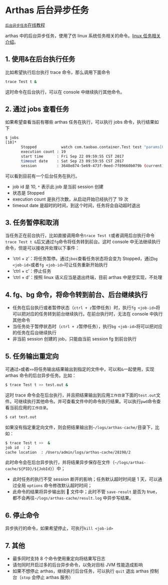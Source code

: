 # Arthas 后台异步任务

[`后台异步任务`在线教程](https://arthas.aliyun.com/doc/arthas-tutorials?language=cn&id=case-async-jobs)

arthas 中的后台异步任务，使用了仿 linux 系统任务相关的命令。[linux 任务相关介绍](https://ehlxr.me/2017/01/18/Linux-%E4%B8%AD-fg%E3%80%81bg%E3%80%81jobs%E3%80%81-%E6%8C%87%E4%BB%A4/)。

## 1. 使用&在后台执行任务

比如希望执行后台执行 trace 命令，那么调用下面命令

```bash
trace Test t &
```

这时命令在后台执行，可以在 console 中继续执行其他命令。

## 2. 通过 jobs 查看任务

如果希望查看当前有哪些 arthas 任务在执行，可以执行 jobs 命令，执行结果如下

```bash
$ jobs
[10]*
       Stopped           watch com.taobao.container.Test test "params[0].{? #this.name == null }" -x 2
       execution count : 19
       start time      : Fri Sep 22 09:59:55 CST 2017
       timeout date    : Sat Sep 23 09:59:55 CST 2017
       session         : 3648e874-5e69-473f-9eed-7f89660b079b (current)
```

可以看到目前有一个后台任务在执行。

- job id 是 10, `*` 表示此 job 是当前 session 创建
- 状态是 Stopped
- execution count 是执行次数，从启动开始已经执行了 19 次
- timeout date 是超时的时间，到这个时间，任务将会自动超时退出

## 3. 任务暂停和取消

当任务正在前台执行，比如直接调用命令`trace Test t`或者调用后台执行命令`trace Test t &`后又通过`fg`命令将任务转到前台。这时 console 中无法继续执行命令，但是可以接收并处理以下事件：

- ‘ctrl + z’：将任务暂停。通过`jbos`查看任务状态将会变为 Stopped，通过`bg <job-id>`或者`fg <job-id>`可让任务重新开始执行
- ‘ctrl + c’：停止任务
- ‘ctrl + d’：按照 linux 语义应当是退出终端，目前 arthas 中是空实现，不处理

## 4. fg、bg 命令，将命令转到前台、后台继续执行

- 任务在后台执行或者暂停状态（`ctrl + z`暂停任务）时，执行`fg <job-id>`将可以把对应的任务转到前台继续执行。在前台执行时，无法在 console 中执行其他命令
- 当任务处于暂停状态时（`ctrl + z`暂停任务），执行`bg <job-id>`将可以把对应的任务在后台继续执行
- 非当前 session 创建的 job，只能由当前 session fg 到前台执行

## 5. 任务输出重定向

可通过`>`或者`>>`将任务输出结果输出到指定的文件中，可以和`&`一起使用，实现 arthas 命令的后台异步任务。比如：

```bash
$ trace Test t >> test.out &
```

这时 trace 命令会在后台执行，并且把结果输出到应用`工作目录`下面的`test.out`文件。可继续执行其他命令。并可查看文件中的命令执行结果。可以执行`pwd`命令查看当前应用的`工作目录`。

```bash
$ cat test.out
```

如果没有指定重定向文件，则会把结果输出到`~/logs/arthas-cache/`目录下，比如：

```bash
$ trace Test t >>  &
job id  : 2
cache location  : /Users/admin/logs/arthas-cache/28198/2
```

此时命令会在后台异步执行，并将结果异步保存在文件（`~/logs/arthas-cache/${PID}/${JobId}`）中；

- 此时任务的执行不受 session 断开的影响；任务默认超时时间是 1 天，可以通过全局 `options` 命令修改默认超时时间；
- 此命令的结果将异步输出到  文件中；此时不管 `save-result` 是否为 true，都不会再往`~/logs/arthas-cache/result.log` 中异步写结果。

## 6. 停止命令

异步执行的命令，如果希望停止，可执行`kill <job-id>`

## 7. 其他

- 最多同时支持 8 个命令使用重定向将结果写日志
- 请勿同时开启过多的后台异步命令，以免对目标 JVM 性能造成影响
- 如果不想停止 arthas，继续执行后台任务，可以执行 `quit` 退出 arthas 控制台（`stop` 会停止 arthas 服务）
